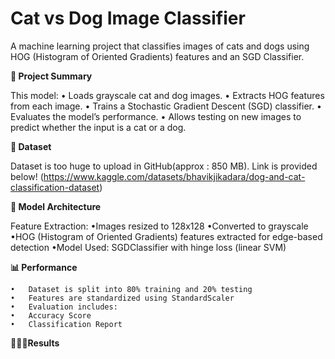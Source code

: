 # Cat vs Dog Image Classifier

A machine learning project that classifies images of cats and dogs using HOG (Histogram of Oriented Gradients) features and an SGD Classifier.

**📌 Project Summary**

This model:
	•	Loads grayscale cat and dog images.
	•	Extracts HOG features from each image.
	•	Trains a Stochastic Gradient Descent (SGD) classifier.
	•	Evaluates the model’s performance.
	•	Allows testing on new images to predict whether the input is a cat or a dog.

 **📁 Dataset**

Dataset is too huge to upload in GitHub(approx : 850 MB). Link is provided below!
(https://www.kaggle.com/datasets/bhavikjikadara/dog-and-cat-classification-dataset)


**🧠 Model Architecture**
	
Feature Extraction:
•Images resized to 128x128
•Converted to grayscale
•HOG (Histogram of Oriented Gradients) features extracted for edge-based detection
•Model Used:
      SGDClassifier with hinge loss (linear SVM)


**📊 Performance**

	•	Dataset is split into 80% training and 20% testing
	•	Features are standardized using StandardScaler
	•	Evaluation includes:
	•	Accuracy Score
	•	Classification Report



**👨🏻‍💻Results**

